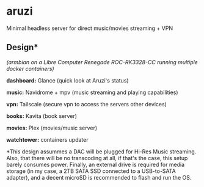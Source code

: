 # aruzi
Minimal headless server for direct music/movies streaming + VPN

## Design*
_(armbian on a Libre Computer Renegade ROC-RK3328-CC running multiple docker containers)_

**dashboard:** Glance (quick look at Aruzi's status)

 **music:** Navidrome + mpv (music streaming and playing capabilities)
 
 **vpn:** Tailscale (secure vpn to access the servers other devices)
 
 **books:** Kavita (book server)
 
 **movies:** Plex (movies/music server)
 
 **watchtower:** containers updater


*This design assummes a DAC will be plugged for Hi-Res Music streaming. Also, that there will be no transcoding at all, if that's the case, this setup barely consumes power. Finally, an external drive is required for media storage (in my case, a 2TB SATA SSD connected to a USB-to-SATA adapter), and a decent microSD is recommended to flash and run the OS.
